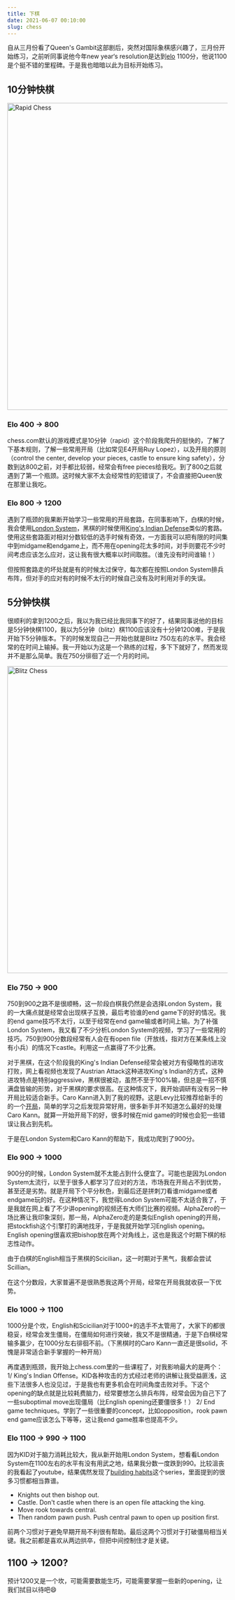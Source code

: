 ```yaml
---
title: 下棋
date: 2021-06-07 00:10:00
slug: chess
---
```



自从三月份看了Queen's Gambit这部剧后，突然对国际象棋感兴趣了，三月份开始练习，之前听同事说他今年new year‘s resolution是达到[elo](https://en.wikipedia.org/wiki/Elo_rating_system) 1100分，他说1100是个挺不错的里程碑。于是我也暗暗以此为目标开始练习。

## 10分钟快棋

<img src="/images/chess-rapid.png" alt="Rapid Chess" class="responsive" width="700"/>

### Elo 400 -> 800

chess.com默认的游戏模式是10分钟（rapid）这个阶段我爬升的挺快的，了解了下基本规则，了解一些常用开局（比如常见E4开局Ruy Lopez），以及开局的原则（control the center, develop your pieces, castle to ensure king safety），分数到达800之前，对手都比较弱，经常会有free pieces给我吃。到了800之后就遇到了第一个瓶颈。这时候大家不太会经常性的犯错误了，不会直接把Queen放在那里让我吃。


### Elo 800 -> 1200

遇到了瓶颈的我果断开始学习一些常用的开局套路，在同事影响下，白棋的时候，我会使用[London System](https://www.youtube.com/watch?v=KHeqpdqbsqg)，黑棋的时候使用[King's Indian Defense](https://www.youtube.com/watch?v=kK0cq6UBt1Y)类似的套路。使用这些套路面对相对分数较低的选手时候有奇效，一方面我可以把有限的时间集中到midgame和endgame上，而不用在opening花太多时间，对手则要花不少时间考虑应该怎么应对，这让我有很大概率以时间取胜。（谁先没有时间谁输！）

但按照套路走的坏处就是有的时候太过保守，每次都在按照London System排兵布阵，但对手的应对有的时候不太行的时候自己没有及时利用对手的失误。


## 5分钟快棋

很顺利的拿到1200之后，我以为我已经比我同事下的好了，结果同事说他的目标是5分钟快棋1100，我以为5分钟（blitz）棋1100应该没有十分钟1200难，于是我开始下5分钟版本。下的时候发现自己一开始也就是Blitz 750左右的水平。我会经常的在时间上输掉。我一开始以为这是一个熟练的过程，多下下就好了，然而发现并不是那么简单。我在750分徘徊了近一个月的时间。

<img src="/images/chess-blitz.png" alt="Blitz Chess" class="responsive" width="700"/>

### Elo 750 -> 900

750到900之路不是很顺畅，这一阶段白棋我仍然是会选择London System，我的一大痛点就是经常会出现棋子互换，最后考验谁的end game下的好的情况。我的end game技巧不太行，以至于经常在end game输或者时间上输。为了补强London System，我又看了不少分析London System的视频，学习了一些常用的技巧。750到900分数段经常有人会在有open file（开放线，指对方在某条线上没有小兵）的情况下castle。利用这一点赢得了不少比赛。

对于黑棋，在这个阶段我的King's Indian Defense经常会被对方有侵略性的进攻打败，网上看视频也发现了Austrian Attack这种进攻King's Indian的方式，这种进攻特点是特别aggressive，黑棋很被动，虽然不至于100%输，但总是一招不慎满盘皆输的形势，对于黑棋的要求很高。在这种情况下，我开始调研有没有另一种开局比较适合新手。Caro Kann进入到了我的视野。这是Levy比较推荐给新手的的一个[开局](https://www.youtube.com/watch?v=rmbU97iftC8&t=331s)，简单的学习之后发现异常好用，很多新手并不知道怎么最好的处理Caro Kann。就算一开始开局下的好，很多时候在mid game的时候也会犯一些错误让我占到先机。

于是在London System和Caro Kann的帮助下，我成功爬到了900分。

### Elo 900 -> 1000

900分的时候，London System就不太能占到什么便宜了。可能也是因为London System太流行，以至于很多人都学习了应对的方法，市场我在开局占不到优势，甚至还是劣势。就是开局下个平分秋色，到最后还是拼刺刀看谁midgame或者endgame玩的好。在这种情况下，我觉得London System可能不太适合我了，于是我就在网上看了不少讲opening的视频还有大师们比赛的视频。AlphaZero的一场比赛让我印象深刻，那一局，AlphaZero走的是类似English opening的开局，把stockfish这个引擎打的满地找牙，于是我就开始学习English opening。English opening很喜欢把bishop放在两个对角线上，这也是我这个时期下棋的标志性动作。

由于白棋的English相当于黑棋的Scicilian，这一时期对于黑气，我都会尝试Scillian。

在这个分数段，大家普遍不是很熟悉我这两个开局，经常在开局我就收获一下优势。

### Elo 1000 -> 1100

1000分是个坎，English和Scicilian对于1000+的选手不太管用了，大家下的都很稳妥，经常会发生僵局，在僵局如何进行突破，我又不是很精通，于是下白棋经常输多赢少，在1000分左右徘徊不前。（下黑棋时的Caro Kann一直还是很solid，不愧是非常适合新手掌握的一种开局）

再度遇到瓶颈，我开始上chess.com里的一些课程了，对我影响最大的是两个：
1/ King's Indian Offense。KID各种攻击的方式经过老师的讲解让我受益匪浅，这些下法很多人也没见过，于是我也有更多机会在时间角度击败对手。下这个opening的缺点就是比较耗费脑力，经常要想怎么排兵布阵，经常会因为自己下了一些suboptimal move出现僵局（比English opening还要僵很多！）
2/ End game techniques。学到了一些很重要的concept，比如opposition，rook pawn end game应该怎么下等等，这让我end game胜率也提高不少。

### Elo 1100 -> 990 -> 1100
因为KID对于脑力消耗比较大，我从新开始用London System，想看看London System在1100左右的水平有没有用武之地，结果我分数一度跌到990。比较沮丧的我看起了youtube，结果偶然发现了[building habits](https://www.youtube.com/watch?v=kf1QtTLZyXA)这个series，里面提到的很多习惯都相当靠谱。
- Knights out then bishop out.
- Castle. Don't castle when there is an open file attacking the king.
- Move rook towards central.
- Then random pawn push. Push central pawn to open up position first. 

前两个习惯对于避免早期开局不利很有帮助。最后这两个习惯对于打破僵局相当关键。我之前都是喜欢从两边拱卒，但把中间控制住才是关键。


## 1100 -> 1200?

预计1200又是一个坎，可能需要数能生巧，可能需要掌握一些新的opening，让我们拭目以待吧😄